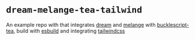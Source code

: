 # `dream-melange-tea-tailwind`

An example repo with that integrates [dream](https://github.com/aantron/dream) and [melange](https://github.com/melange-re/melange) with [bucklescript-tea](https://github.com/OvermindDL1/bucklescript-tea),
build with [esbuild](https://esbuild.github.io) and integrating [tailwindcss](https://tailwindcss.com/)
